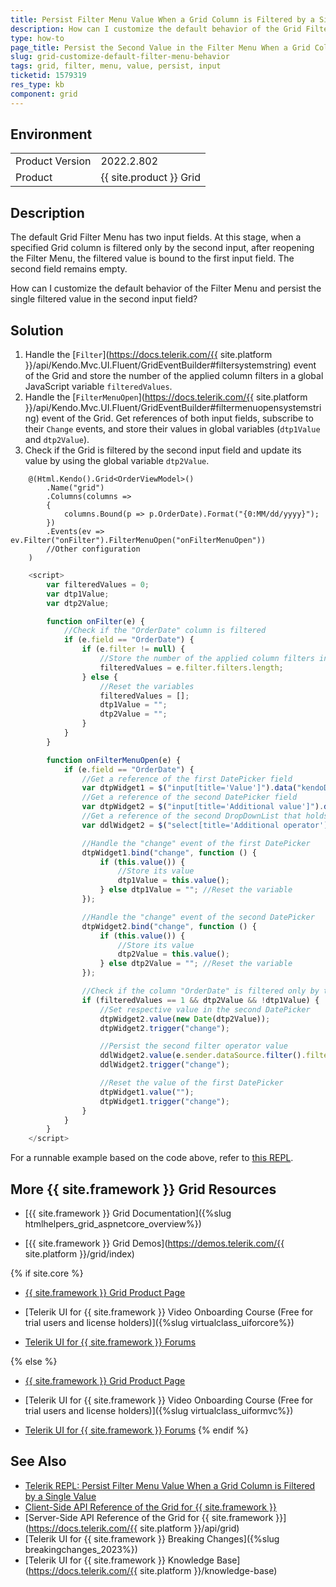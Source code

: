 ```yaml
---
title: Persist Filter Menu Value When a Grid Column is Filtered by a Single Value
description: How can I customize the default behavior of the Grid Filter Menu and persist the second input value when a column is filtered only by the second input?
type: how-to
page_title: Persist the Second Value in the Filter Menu When a Grid Column is Filtered Only by the Second Input
slug: grid-customize-default-filter-menu-behavior
tags: grid, filter, menu, value, persist, input
ticketid: 1579319
res_type: kb
component: grid
---
```


## Environment

<table>
	<tbody>
		<tr>
			<td>Product Version</td>
			<td>2022.2.802</td>
		</tr>
		<tr>
			<td>Product</td>
			<td>{{ site.product }} Grid</td>
		</tr>
	</tbody>
</table>

## Description

The default Grid Filter Menu has two input fields. At this stage, when a specified Grid column is filtered only by the second input, after reopening the Filter Menu, the filtered value is bound to the first input field. The second field remains empty.

How can I customize the default behavior of the Filter Menu and persist the single filtered value in the second input field?

## Solution

1. Handle the [`Filter`](https://docs.telerik.com/{{ site.platform }}/api/Kendo.Mvc.UI.Fluent/GridEventBuilder#filtersystemstring) event of the Grid and store the number of the applied column filters in a global JavaScript variable `filteredValues`.
1. Handle the [`FilterMenuOpen`](https://docs.telerik.com/{{ site.platform }}/api/Kendo.Mvc.UI.Fluent/GridEventBuilder#filtermenuopensystemstring) event of the Grid. Get references of both input fields, subscribe to their `Change` events, and store their values in global variables (`dtp1Value` and `dtp2Value`).
1. Check if the Grid is filtered by the second input field and update its value by using the global variable `dtp2Value`.


```Index.cshtml
    @(Html.Kendo().Grid<OrderViewModel>()
        .Name("grid")
        .Columns(columns =>
        {
            columns.Bound(p => p.OrderDate).Format("{0:MM/dd/yyyy}");
        })
        .Events(ev => ev.Filter("onFilter").FilterMenuOpen("onFilterMenuOpen"))
        //Other configuration
    )
```
```JavaScript
    <script>
        var filteredValues = 0;
        var dtp1Value;
        var dtp2Value;

        function onFilter(e) {
            //Check if the "OrderDate" column is filtered
            if (e.field == "OrderDate") { 
                if (e.filter != null) {
                    //Store the number of the applied column filters in a variable
                    filteredValues = e.filter.filters.length; 
                } else {
                    //Reset the variables
                    filteredValues = [];
                    dtp1Value = "";
                    dtp2Value = "";
                }
            }
        }

        function onFilterMenuOpen(e) {
            if (e.field == "OrderDate") {
                //Get a reference of the first DatePicker field
                var dtpWidget1 = $("input[title='Value']").data("kendoDatePicker");
                //Get a reference of the second DatePicker field
                var dtpWidget2 = $("input[title='Additional value']").data("kendoDatePicker");
                //Get a reference of the second DropDownList that holds the second filter operator
                var ddlWidget2 = $("select[title='Additional operator']").data("kendoDropDownList");

                //Handle the "change" event of the first DatePicker
                dtpWidget1.bind("change", function () {
                    if (this.value()) {
                        //Store its value
                        dtp1Value = this.value(); 
                    } else dtp1Value = ""; //Reset the variable
                });

                //Handle the "change" event of the second DatePicker
                dtpWidget2.bind("change", function () {
                    if (this.value()) {
                        //Store its value
                        dtp2Value = this.value(); 
                    } else dtp2Value = ""; //Reset the variable
                });

                //Check if the column "OrderDate" is filtered only by the second Filter Menu field
                if (filteredValues == 1 && dtp2Value && !dtp1Value) {
                    //Set respective value in the second DatePicker
                    dtpWidget2.value(new Date(dtp2Value)); 
                    dtpWidget2.trigger("change");

                    //Persist the second filter operator value
                    ddlWidget2.value(e.sender.dataSource.filter().filters[0].operator); 
                    ddlWidget2.trigger("change");

                    //Reset the value of the first DatePicker
                    dtpWidget1.value("");
                    dtpWidget1.trigger("change");
                }
            }
        }
    </script>
```

For a runnable example based on the code above, refer to [this REPL](https://netcorerepl.telerik.com/wckjQOGb25n0E3GK50).

## More {{ site.framework }} Grid Resources

* [{{ site.framework }} Grid Documentation]({%slug htmlhelpers_grid_aspnetcore_overview%})

* [{{ site.framework }} Grid Demos](https://demos.telerik.com/{{ site.platform }}/grid/index)

{% if site.core %}
* [{{ site.framework }} Grid Product Page](https://www.telerik.com/aspnet-core-ui/grid)

* [Telerik UI for {{ site.framework }} Video Onboarding Course (Free for trial users and license holders)]({%slug virtualclass_uiforcore%})

* [Telerik UI for {{ site.framework }} Forums](https://www.telerik.com/forums/aspnet-core-ui)

{% else %}
* [{{ site.framework }} Grid Product Page](https://www.telerik.com/aspnet-mvc/grid)

* [Telerik UI for {{ site.framework }} Video Onboarding Course (Free for trial users and license holders)]({%slug virtualclass_uiformvc%})

* [Telerik UI for {{ site.framework }} Forums](https://www.telerik.com/forums/aspnet-mvc)
{% endif %}

## See Also

* [Telerik REPL: Persist Filter Menu Value When a Grid Column is Filtered by a Single Value](https://netcorerepl.telerik.com/wckjQOGb25n0E3GK50)
* [Client-Side API Reference of the Grid for {{ site.framework }}](https://docs.telerik.com/kendo-ui/api/javascript/ui/grid)
* [Server-Side API Reference of the Grid for {{ site.framework }}](https://docs.telerik.com/{{ site.platform }}/api/grid)
* [Telerik UI for {{ site.framework }} Breaking Changes]({%slug breakingchanges_2023%})
* [Telerik UI for {{ site.framework }} Knowledge Base](https://docs.telerik.com/{{ site.platform }}/knowledge-base)
